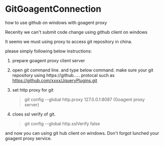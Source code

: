 GitGoagentConnection
====================

how to use github on windows with goagent proxy

Recenlty we can't submit code change using github client on windows

It seems we must using proxy to access git repository in china.

please simply following below instructions:

1. prepare goagent proxy client server

2. open git command line. and type below command.
   make sure your git repository using https://github..... protocal
   such as https://github.com/xxxx/JqueryPlugins.git
3. set http proxy for git
   > git config --global http.proxy 127.0.0.1:8087   (Goagent proxy server)
4. cloes ssl verify of  git.
   > git config --global http.sslVerify false


and now you can using git hub client on windows. Don't forgot lunched your goagent proxy service.

